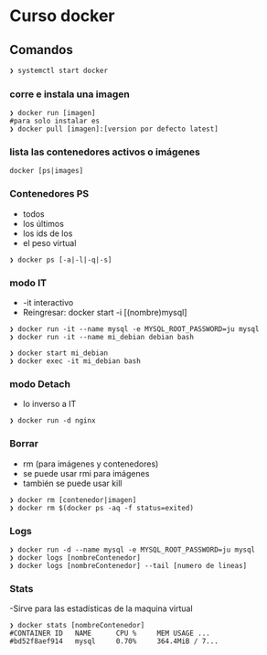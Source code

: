 # Curso docker

## Comandos

```bash
❯ systemctl start docker
```

### corre e instala una imagen

```shell
❯ docker run [imagen]
#para solo instalar es
❯ docker pull [imagen]:[version por defecto latest]
```

### lista las contenedores activos o imágenes

```shell
docker [ps|images]
```

### Contenedores PS

- todos
- los últimos
- los ids de los
- el peso virtual

```shell
❯ docker ps [-a|-l|-q|-s]
```

### modo IT

- -it interactivo
- Reingresar: docker start -i [(nombre)mysql]

```shell
❯ docker run -it --name mysql -e MYSQL_ROOT_PASSWORD=ju mysql
❯ docker run -it --name mi_debian debian bash

❯ docker start mi_debian
❯ docker exec -it mi_debian bash
```

### modo Detach

- lo inverso a IT

```shell
❯ docker run -d nginx
```

### Borrar

- rm (para imágenes y contenedores)
- se puede usar rmi para imágenes
- también se puede usar kill

```shell
❯ docker rm [contenedor|imagen]
❯ docker rm $(docker ps -aq -f status=exited)
```

### Logs

```shell
❯ docker run -d --name mysql -e MYSQL_ROOT_PASSWORD=ju mysql
❯ docker logs [nombreContenedor]
❯ docker logs [nombreContenedor] --tail [numero de lineas]
```

### Stats

-Sirve para las estadísticas de la maquina virtual

```shell
❯ docker stats [nombreContenedor]
#CONTAINER ID   NAME      CPU %     MEM USAGE ...
#bd52f8aef914   mysql     0.70%     364.4MiB / 7...
```

